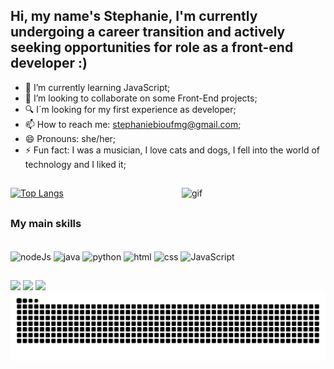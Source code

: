 
## Hi, my name's Stephanie, I'm currently undergoing a career transition and actively seeking opportunities for role as a front-end developer :)

- 🌱 I’m currently learning JavaScript;
- 👯 I’m looking to collaborate on some Front-End projects;
- 🔍 I´m looking for my first experience as developer;
- 📫 How to reach me: stephaniebioufmg@gmail.com;
- 😄 Pronouns: she/her;
- ⚡ Fun fact: I was a musician, I love cats and dogs, I fell into the world of technology and I liked it;
##

[![Top Langs](https://github-readme-stats.vercel.app/api/top-langs/?username=StephanieSouzaC&layout=donut&theme=synthwave)](https://github.com/StephanieSouzaC/github-readme-stats)
<img align="right" width="230" alt="gif" src="">
##
### My main skills
<div style="display: inline_block"><br>
    <img align="center" alt="nodeJs" height="30" width="40" src="https://cdn.jsdelivr.net/gh/devicons/devicon/icons/nodejs/nodejs-original.svg">
    <img align="center" alt="java" height="30" width="40" src="https://cdn.jsdelivr.net/gh/devicons/devicon/icons/java/java-original.svg">
   <img align="center" alt="python" height="30" width="40" src="https://cdn.jsdelivr.net/gh/devicons/devicon/icons/python/python-original.svg">
  <img align="center" alt="html" height="30" width="40" src="https://cdn.jsdelivr.net/gh/devicons/devicon/icons/html5/html5-original.svg">
  <img align="center" alt="css" height="30" width="40" src="https://cdn.jsdelivr.net/gh/devicons/devicon/icons/css3/css3-original.svg">
  <img align="center" alt="JavaScript" height="30" width="40" src="https://cdn.jsdelivr.net/gh/devicons/devicon/icons/javascript/javascript-plain.svg">
</div>

##

<div> 
  <a href="https://instagram.com/_n0_hum4n5_4ll0w3d_" target="_blank"><img src="https://img.shields.io/badge/-Instagram-%23E4405F?style=for-the-badge&logo=instagram&logoColor=white" target="_blank"></a>
  <a href="mailto:stephaniebioufmg@gmail.com"><img src="https://img.shields.io/badge/-Gmail-%23333?style=for-the-badge&logo=gmail&logoColor=white" target="_blank"></a>
  <a href="https://www.linkedin.com/in/stephanie-souza-83a18b239/" target="_blank"><img src="https://img.shields.io/badge/-LinkedIn-%230077B5?style=for-the-badge&logo=linkedin&logoColor=white" target="_blank"></a>
</div>

<picture>
  <source media="(prefers-color-scheme: dark)" srcset="https://raw.githubusercontent.com/StephanieSouzaC/StephanieSouzaC/output/github-contribution-grid-snake-dark.svg">
  <source media="(prefers-color-scheme: light)" srcset="https://raw.githubusercontent.com/StephanieSouzaC/StephanieSouzaC/output/github-contribution-grid-snake.svg">
  <img alt="github contribution grid snake animation" src="https://raw.githubusercontent.com/StephanieSouzaC/StephanieSouzaC/output/github-contribution-grid-snake.svg">
</picture>
